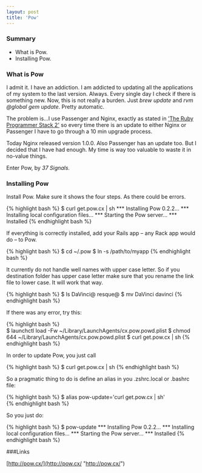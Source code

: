 ```yaml
---
layout: post
title: 'Pow'
---          
```


### Summary

* What is Pow.
* Installing Pow.

### What is Pow

I admit it. I have an addiction. I am addicted to updating all the applications of my system to the last version. Always. Every single day I check if there is something new. Now, this is not really a burden. Just *brew update* and *rvm @global gem update*. Pretty automatic.

The problem is...I use Passenger and Nginx, exactly as stated in ['The Ruby Programmer Stack 2'](/2011/02/26/RPS-2-passenger_and_nginx.html '/2011/02/26/RPS-2-passenger_and_nginx') so every time there is an update to either Nginx or Passenger I have to go through a 10 min upgrade process. 

Today Nginx released version 1.0.0. Also Passenger has an update too. But I decided that I have had enough. My time is way too valuable to waste it in no-value things.

Enter Pow, by _37 Signals._

### Installing Pow

Install Pow. Make sure it shows the four steps. As there could be errors.             
         
{% highlight bash %}
$ curl get.pow.cx | sh
*** Installing Pow 0.2.2...
*** Installing local configuration files...
*** Starting the Pow server...
*** Installed
{% endhighlight bash %}

If everything is correctly installed, add your Rails app – any Rack app would do – to Pow.
                    
{% highlight bash %}
$ cd ~/.pow
$ ln -s /path/to/myapp
{% endhighlight bash %}

It currently do not handle well names with upper case letter. So if you destination folder has upper case letter make sure that you rename the link file to lower case. It will work that way.

{% highlight bash %}
$ ls
DaVinci@ resque@
$ mv DaVinci davinci
{% endhighlight bash %}

If there was any error, try this:
                      
{% highlight bash %}                              
$ launchctl load -Fw ~/Library/LaunchAgents/cx.pow.powd.plist
$ chmod 644 ~/Library/LaunchAgents/cx.pow.powd.plist
$ curl get.pow.cx | sh
{% endhighlight bash %} 

In order to update Pow, you just call 
     
{% highlight bash %}
$ curl get.pow.cx | sh
{% endhighlight bash %}

So a pragmatic thing to do is define an alias in you .zshrc.local or .bashrc file:
  
{% highlight bash %}
$ alias pow-update='curl get.pow.cx | sh'        
{% endhighlight bash %}

So you just do:
    
{% highlight bash %}
$ pow-update
*** Installing Pow 0.2.2...
*** Installing local configuration files...
*** Starting the Pow server...
*** Installed
{% endhighlight bash %}



###Links 

[http://pow.cx/](http://pow.cx/ "http://pow.cx/")

